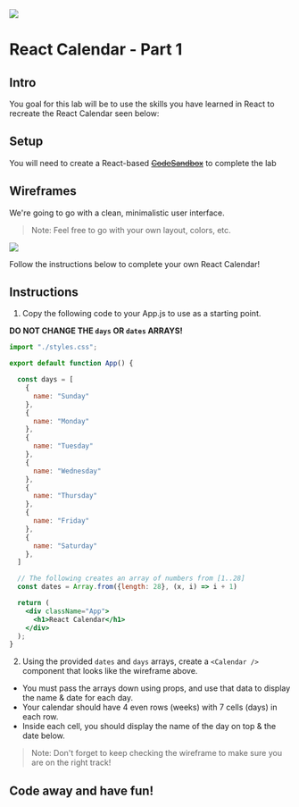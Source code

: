 <img src="https://images.unsplash.com/photo-1435527173128-983b87201f4d?ixlib=rb-1.2.1&ixid=MXwxMjA3fDB8MHxzZWFyY2h8Mnx8Y2FsZW5kYXJ8ZW58MHx8MHw%3D&auto=format&fit=crop&w=600&q=80">

# React Calendar - Part 1

## Intro

You goal for this lab will be to use the skills you have learned in React to recreate the React Calendar seen below:

## Setup

You will need to create a React-based <del>[CodeSandbox](https://codesandbox.io/)</del> to complete the lab

## Wireframes

We're going to go with a clean, minimalistic user interface.

> Note: Feel free to go with your own layout, colors, etc.

<img src="https://i.imgur.com/kG91EoR.png">

Follow the instructions below to complete your own React Calendar!

## Instructions

1. Copy the following code to your App.js to use as a starting point. 

  **DO NOT CHANGE THE `days` OR `dates` ARRAYS!**

  ```jsx
  import "./styles.css";

  export default function App() {

    const days = [
      {
        name: "Sunday"
      },
      {
        name: "Monday"
      },
      {
        name: "Tuesday"
      },
      {
        name: "Wednesday"
      },
      {
        name: "Thursday"
      },
      {
        name: "Friday"
      },
      {
        name: "Saturday"
      },
    ]

    // The following creates an array of numbers from [1..28]
    const dates = Array.from({length: 28}, (x, i) => i + 1)

    return (
      <div className="App">
        <h1>React Calendar</h1>
      </div>
    );
  }

  ```

2. Using the provided `dates` and `days` arrays, create a `<Calendar />` component that looks like the wireframe above.

  - You must pass the arrays down using props, and use that data to display the name & date for each day.
  - Your calendar should have 4 even rows (weeks) with 7 cells (days) in each row.
  - Inside each cell, you should display the name of the day on top & the date below.
  
  > Note: Don't forget to keep checking the wireframe to make sure you are on the right track!


## Code away and have fun!

